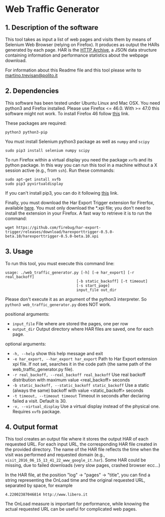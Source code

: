 Web Traffic Generator
=====================

## 1. Description of the software
This tool takes as input a list of web pages and visits them by means of Selenium Web Browser (relying on Firefox).
It produces as output the HARs generated by each page.
HAR is the [HTTP Archive](http://www.softwareishard.com/blog/har-12-spec/), a JSON data structure containing 
information and performance statistics about the webpage download.

For information about this Readme file and this tool please write to [martino.trevisan@polito.it](mailto:martino.trevisan@polito.it)

## 2. Dependencies
This software has been tested under Ubuntu Linux and Mac OSX. You need python3 and Firefox installed.
Please use Firefox <= 46.0. With >= 47.0 this software might not work.
To install Firefox 46 follow [this](http://www.askmetutorials.com/2016/04/install-firefox-46-on-ubuntu-1604-1404.html) link.

These packages are required:
```
python3 python3-pip
```


You must install Selenium python3 package as well as `numpy` and `scipy`
```
sudo pip3 install selenium numpy scipy
```

To run Firefox within a virtual display you need the package `xvfb` and its python package.
In this way you can run this tool in a machine without a X session active (e.g., from `ssh`).
Run these commands:
```
sudo apt-get install xvfb
sudo pip3 pyvirtualdisplay
```

If you can't install pip3, you can do it following 
[this](http://stackoverflow.com/questions/6587507/how-to-install-pip-with-python-3) link.

Finally, you must download the Har Export Trigger extension for Firerfox, available [here](http://www.softwareishard.com/blog/har-export-trigger/).
You must only download the *.xpi file; you don't need to install the extension in your Firefox.
A fast way to retrieve it is to run the command:

```
wget https://github.com/firebug/har-export-trigger/releases/download/harexporttrigger-0.5.0-beta.10/harexporttrigger-0.5.0-beta.10.xpi
```

## 3. Usage
To run this tool, you must execute this command line:
```
usage: ./web_traffic_generator.py [-h] [-e har_export] [-r real_backoff]
                                [-b static_backoff] [-t timeout]
                                [-s start_page]
                                input_file out_dir
```

Please don't execute it as an argument of the python3 interpreter.
So `python3 web_traffic_generator.py` does NOT work.

positional arguments:
*  `input_file`            File where are stored the pages, one per row
*  `output_dir`            Output directory where HAR files are saved, one for each page.

optional arguments:
*  `-h, --help`            show this help message and exit
*  `-e har_export, --har_export har_export`
                        Path to Har Export extension xpi file. If not set,
                        searches it in the code path (the same path of the web_traffic_generator.py file).
*  `-r real_backoff, --real_backoff real_backoff`
                        Use real backoff distribution with maximum value
                        <real_backoff> seconds
*  `-b static_backoff, --static_backoff static_backoff`
                        Use a static (always the same) backoff with value <static_backoff>
                        seconds
*  `-t timeout, --timeout timeout`
                        Timeout in seconds after declaring failed a visit.
                        Default is 30.
*  `-v, --virtual_display`
                        Use a virtual display instead of the physical one. Requires `xvfb` package.

## 4. Output format
This tool creates an output file where it stores the output HAR of each requested URL.
For each input URL, the corresponding HAR file created in the provided directory.
The name of the HAR file reflects the time when the visit was performed and requested domain  (e.g., `visit_2016_06_15_13_41_22_www_google_it.har`).
Some HAR could be missing, due to failed downloads (very slow pages, crashed browser ecc...)

In the HAR file, at the position "log" -> "pages" -> "title", you can find a string representing the OnLoad time and
the original requested URL, separated by space, for example

`4.22002387046814 http://www.libero.it`

The OnLoad measure is important for performance, while knowing the actual requested URL can be useful for complicated web pages.


